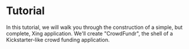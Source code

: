 # Tutorial

In this tutorial, we will walk you through the construction of a simple, but complete, Xing application. We'll create "CrowdFundr", the shell of a Kickstarter-like crowd funding application.

